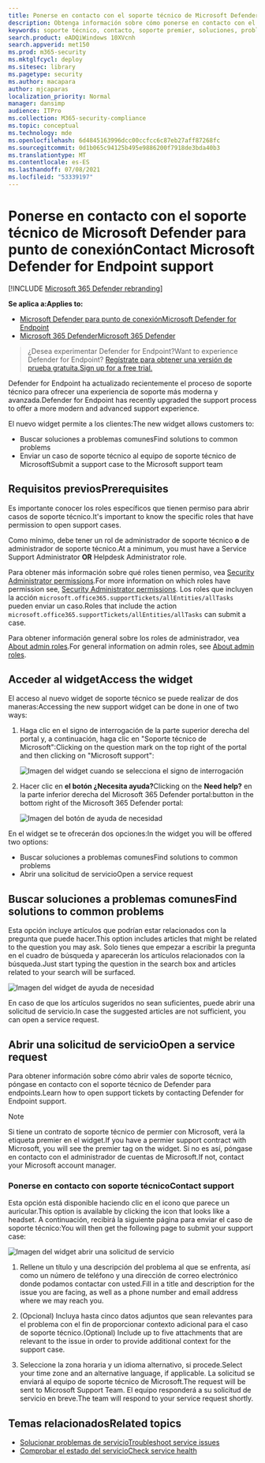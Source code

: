 ```yaml
---
title: Ponerse en contacto con el soporte técnico de Microsoft Defender para punto de conexión
description: Obtenga información sobre cómo ponerse en contacto con el soporte técnico de Microsoft Defender para endpoints
keywords: soporte técnico, contacto, soporte premier, soluciones, problemas, caso
search.product: eADQiWindows 10XVcnh
search.appverid: met150
ms.prod: m365-security
ms.mktglfcycl: deploy
ms.sitesec: library
ms.pagetype: security
ms.author: macapara
author: mjcaparas
localization_priority: Normal
manager: dansimp
audience: ITPro
ms.collection: M365-security-compliance
ms.topic: conceptual
ms.technology: mde
ms.openlocfilehash: 6d4845163996dcc00ccfcc6c87eb27aff87268fc
ms.sourcegitcommit: 0d1b065c94125b495e9886200f7918de3bda40b3
ms.translationtype: MT
ms.contentlocale: es-ES
ms.lasthandoff: 07/08/2021
ms.locfileid: "53339197"
---
```

# <a name="contact-microsoft-defender-for-endpoint-support"></a><span data-ttu-id="5355a-104">Ponerse en contacto con el soporte técnico de Microsoft Defender para punto de conexión</span><span class="sxs-lookup"><span data-stu-id="5355a-104">Contact Microsoft Defender for Endpoint support</span></span>

[!INCLUDE [Microsoft 365 Defender rebranding](../../includes/microsoft-defender.md)]


<span data-ttu-id="5355a-105">**Se aplica a:**</span><span class="sxs-lookup"><span data-stu-id="5355a-105">**Applies to:**</span></span>
- [<span data-ttu-id="5355a-106">Microsoft Defender para punto de conexión</span><span class="sxs-lookup"><span data-stu-id="5355a-106">Microsoft Defender for Endpoint</span></span>](https://go.microsoft.com/fwlink/p/?linkid=2154037)
- [<span data-ttu-id="5355a-107">Microsoft 365 Defender</span><span class="sxs-lookup"><span data-stu-id="5355a-107">Microsoft 365 Defender</span></span>](https://go.microsoft.com/fwlink/?linkid=2118804)

><span data-ttu-id="5355a-108">¿Desea experimentar Defender for Endpoint?</span><span class="sxs-lookup"><span data-stu-id="5355a-108">Want to experience Defender for Endpoint?</span></span> [<span data-ttu-id="5355a-109">Regístrate para obtener una versión de prueba gratuita.</span><span class="sxs-lookup"><span data-stu-id="5355a-109">Sign up for a free trial.</span></span>](https://www.microsoft.com/microsoft-365/windows/microsoft-defender-atp?ocid=docs-wdatp-assignaccess-abovefoldlink)

<span data-ttu-id="5355a-110">Defender for Endpoint ha actualizado recientemente el proceso de soporte técnico para ofrecer una experiencia de soporte más moderna y avanzada.</span><span class="sxs-lookup"><span data-stu-id="5355a-110">Defender for Endpoint has recently upgraded the support process to offer a more modern and advanced support experience.</span></span>

<span data-ttu-id="5355a-111">El nuevo widget permite a los clientes:</span><span class="sxs-lookup"><span data-stu-id="5355a-111">The new widget allows customers to:</span></span>

- <span data-ttu-id="5355a-112">Buscar soluciones a problemas comunes</span><span class="sxs-lookup"><span data-stu-id="5355a-112">Find solutions to common problems</span></span>
- <span data-ttu-id="5355a-113">Enviar un caso de soporte técnico al equipo de soporte técnico de Microsoft</span><span class="sxs-lookup"><span data-stu-id="5355a-113">Submit a support case to the Microsoft support team</span></span>

## <a name="prerequisites"></a><span data-ttu-id="5355a-114">Requisitos previos</span><span class="sxs-lookup"><span data-stu-id="5355a-114">Prerequisites</span></span>

<span data-ttu-id="5355a-115">Es importante conocer los roles específicos que tienen permiso para abrir casos de soporte técnico.</span><span class="sxs-lookup"><span data-stu-id="5355a-115">It's important to know the specific roles that have permission to open support cases.</span></span>

<span data-ttu-id="5355a-116">Como mínimo, debe tener un rol de administrador de soporte técnico **o** de administrador de soporte técnico.</span><span class="sxs-lookup"><span data-stu-id="5355a-116">At a minimum, you must have a Service Support Administrator **OR** Helpdesk Administrator role.</span></span>

<span data-ttu-id="5355a-117">Para obtener más información sobre qué roles tienen permiso, vea [Security Administrator permissions](/azure/active-directory/users-groups-roles/directory-assign-admin-roles#security-administrator-permissions).</span><span class="sxs-lookup"><span data-stu-id="5355a-117">For more information on which roles have permission see, [Security Administrator permissions](/azure/active-directory/users-groups-roles/directory-assign-admin-roles#security-administrator-permissions).</span></span> <span data-ttu-id="5355a-118">Los roles que incluyen la acción `microsoft.office365.supportTickets/allEntities/allTasks` pueden enviar un caso.</span><span class="sxs-lookup"><span data-stu-id="5355a-118">Roles that include the action `microsoft.office365.supportTickets/allEntities/allTasks` can submit a case.</span></span>

<span data-ttu-id="5355a-119">Para obtener información general sobre los roles de administrador, vea [About admin roles](/microsoft-365/admin/add-users/about-admin-roles).</span><span class="sxs-lookup"><span data-stu-id="5355a-119">For general information on admin roles, see [About admin roles](/microsoft-365/admin/add-users/about-admin-roles).</span></span>

## <a name="access-the-widget"></a><span data-ttu-id="5355a-120">Acceder al widget</span><span class="sxs-lookup"><span data-stu-id="5355a-120">Access the widget</span></span>
<span data-ttu-id="5355a-121">El acceso al nuevo widget de soporte técnico se puede realizar de dos maneras:</span><span class="sxs-lookup"><span data-stu-id="5355a-121">Accessing the new support widget can be done in one of two ways:</span></span>

1. <span data-ttu-id="5355a-122">Haga clic en el signo de interrogación de la parte superior derecha del portal y, a continuación, haga clic en "Soporte técnico de Microsoft":</span><span class="sxs-lookup"><span data-stu-id="5355a-122">Clicking on the question mark on the top right of the portal and then clicking on "Microsoft support":</span></span>

    ![Imagen del widget cuando se selecciona el signo de interrogación](images/support-widget.png)

2. <span data-ttu-id="5355a-124">Hacer clic en **el botón ¿Necesita ayuda?**</span><span class="sxs-lookup"><span data-stu-id="5355a-124">Clicking on the **Need help?**</span></span>  <span data-ttu-id="5355a-125">en la parte inferior derecha del Microsoft 365 Defender portal:</span><span class="sxs-lookup"><span data-stu-id="5355a-125">button in the bottom right of the Microsoft 365 Defender portal:</span></span>

    ![Imagen del botón de ayuda de necesidad](images/need-help-option.png)

<span data-ttu-id="5355a-127">En el widget se te ofrecerán dos opciones:</span><span class="sxs-lookup"><span data-stu-id="5355a-127">In the widget you will be offered two options:</span></span>

- <span data-ttu-id="5355a-128">Buscar soluciones a problemas comunes</span><span class="sxs-lookup"><span data-stu-id="5355a-128">Find solutions to common problems</span></span>
- <span data-ttu-id="5355a-129">Abrir una solicitud de servicio</span><span class="sxs-lookup"><span data-stu-id="5355a-129">Open a service request</span></span>

## <a name="find-solutions-to-common-problems"></a><span data-ttu-id="5355a-130">Buscar soluciones a problemas comunes</span><span class="sxs-lookup"><span data-stu-id="5355a-130">Find solutions to common problems</span></span>
<span data-ttu-id="5355a-131">Esta opción incluye artículos que podrían estar relacionados con la pregunta que puede hacer.</span><span class="sxs-lookup"><span data-stu-id="5355a-131">This option includes articles that might be related to the question you may ask.</span></span> <span data-ttu-id="5355a-132">Solo tienes que empezar a escribir la pregunta en el cuadro de búsqueda y aparecerán los artículos relacionados con la búsqueda.</span><span class="sxs-lookup"><span data-stu-id="5355a-132">Just start typing the question in the search box and articles related to your search will be surfaced.</span></span>

![Imagen del widget de ayuda de necesidad](images/information-on-help-screen.png)

<span data-ttu-id="5355a-134">En caso de que los artículos sugeridos no sean suficientes, puede abrir una solicitud de servicio.</span><span class="sxs-lookup"><span data-stu-id="5355a-134">In case the suggested articles are not sufficient, you can open a service request.</span></span>

## <a name="open-a-service-request"></a><span data-ttu-id="5355a-135">Abrir una solicitud de servicio</span><span class="sxs-lookup"><span data-stu-id="5355a-135">Open a service request</span></span>

<span data-ttu-id="5355a-136">Para obtener información sobre cómo abrir vales de soporte técnico, póngase en contacto con el soporte técnico de Defender para endpoints.</span><span class="sxs-lookup"><span data-stu-id="5355a-136">Learn how to open support tickets by contacting Defender for Endpoint support.</span></span>

> [!Note]
> <span data-ttu-id="5355a-137">Si tiene un contrato de soporte técnico de permier con Microsoft, verá la etiqueta premier en el widget.</span><span class="sxs-lookup"><span data-stu-id="5355a-137">If you have a permier support contract with Microsoft, you will see the premier tag on the widget.</span></span> <span data-ttu-id="5355a-138">Si no es así, póngase en contacto con el administrador de cuentas de Microsoft.</span><span class="sxs-lookup"><span data-stu-id="5355a-138">If not, contact your Microsoft account manager.</span></span>

### <a name="contact-support"></a><span data-ttu-id="5355a-139">Ponerse en contacto con soporte técnico</span><span class="sxs-lookup"><span data-stu-id="5355a-139">Contact support</span></span>

<span data-ttu-id="5355a-140">Esta opción está disponible haciendo clic en el icono que parece un auricular.</span><span class="sxs-lookup"><span data-stu-id="5355a-140">This option is available by clicking the icon that looks like a headset.</span></span> <span data-ttu-id="5355a-141">A continuación, recibirá la siguiente página para enviar el caso de soporte técnico:</span><span class="sxs-lookup"><span data-stu-id="5355a-141">You will then get the following page to submit your support case:</span></span>

![Imagen del widget abrir una solicitud de servicio](images/contact-support-screen.png)

1. <span data-ttu-id="5355a-143">Rellene un título y una descripción del problema al que se enfrenta, así como un número de teléfono y una dirección de correo electrónico donde podamos contactar con usted.</span><span class="sxs-lookup"><span data-stu-id="5355a-143">Fill in a title and description for the issue you are facing, as well as a phone number and email address where we may reach you.</span></span>

2. <span data-ttu-id="5355a-144">(Opcional) Incluya hasta cinco datos adjuntos que sean relevantes para el problema con el fin de proporcionar contexto adicional para el caso de soporte técnico.</span><span class="sxs-lookup"><span data-stu-id="5355a-144">(Optional) Include up to five attachments that are relevant to the issue in order to provide additional context for the support case.</span></span>

3. <span data-ttu-id="5355a-145">Seleccione la zona horaria y un idioma alternativo, si procede.</span><span class="sxs-lookup"><span data-stu-id="5355a-145">Select your time zone and an alternative language, if applicable.</span></span> <span data-ttu-id="5355a-146">La solicitud se enviará al equipo de soporte técnico de Microsoft.</span><span class="sxs-lookup"><span data-stu-id="5355a-146">The request will be sent to Microsoft Support Team.</span></span> <span data-ttu-id="5355a-147">El equipo responderá a su solicitud de servicio en breve.</span><span class="sxs-lookup"><span data-stu-id="5355a-147">The team will respond to your service request shortly.</span></span>

## <a name="related-topics"></a><span data-ttu-id="5355a-148">Temas relacionados</span><span class="sxs-lookup"><span data-stu-id="5355a-148">Related topics</span></span>

- [<span data-ttu-id="5355a-149">Solucionar problemas de servicio</span><span class="sxs-lookup"><span data-stu-id="5355a-149">Troubleshoot service issues</span></span>](troubleshoot-mdatp.md)
- [<span data-ttu-id="5355a-150">Comprobar el estado del servicio</span><span class="sxs-lookup"><span data-stu-id="5355a-150">Check service health</span></span>](service-status.md)
